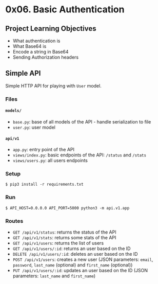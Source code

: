 # 0x06. Basic Authentication

## Project Learning Objectives
* What authentication is
* What Base64 is
* Encode a string in Base64
* Sending Authorization headers

## Simple API

Simple HTTP API for playing with `User` model.

### Files

#### `models/`
- `base.py`: base of all models of the API - handle serialization to file
- `user.py`: user model

#### `api/v1`
- `app.py`: entry point of the API
- `views/index.py`: basic endpoints of the API: `/status` and `/stats`
- `views/users.py`: all users endpoints


### Setup
```
$ pip3 install -r requirements.txt
```


### Run
```
$ API_HOST=0.0.0.0 API_PORT=5000 python3 -m api.v1.app
```


### Routes
- `GET /api/v1/status`: returns the status of the API
- `GET /api/v1/stats`: returns some stats of the API
- `GET /api/v1/users`: returns the list of users
- `GET /api/v1/users/:id`: returns an user based on the ID
- `DELETE /api/v1/users/:id`: deletes an user based on the ID
- `POST /api/v1/users`: creates a new user (JSON parameters: `email`, `password`, `last_name` (optional) and `first_name` (optional))
- `PUT /api/v1/users/:id`: updates an user based on the ID (JSON parameters: `last_name` and `first_name`)

